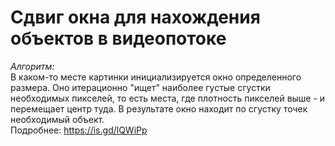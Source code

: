 # Сдвиг окна для нахождения объектов в видеопотоке

*Алгоритм:*          
В каком-то месте картинки инициализируется окно определенного размера. Оно итерационно "ищет" наиболее густые сгустки необходимых пикселей, то есть места, где плотность пикселей выше - и перемещает центр туда. В результате окно находит по сгустку точек необходимый объект.       
Подробнее: https://is.gd/lQWiPp
